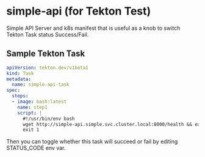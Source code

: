 # simple-api (for Tekton Test)

Simple API Server and k8s manifest that is useful as a knob to switch Tekton Task status Success/Fail.

## Sample Tekton Task

```yaml
apiVersion: tekton.dev/v1beta1
kind: Task
metadata:
  name: simple-api-task
spec:
  steps:
  - image: bash:latest
    name: step1
    script: |
      #!/usr/bin/env bash
      wget http://simple-api.simple.svc.cluster.local:8000/health && exit 0
      exit 1
```

Then you can toggle whether this task will succeed or fail by editing STATUS_CODE env var.
